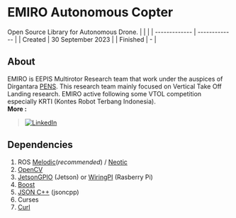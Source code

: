 # EMIRO Autonomous Copter

Open Source Library for Autonomous Drone.
|   |  |
| ------------- | ------------- |
| Created 		| 30 September 2023  	|
| Finished 		| -  					|

## About
EMIRO is EEPIS Multirotor Research team that work under the auspices of Dirgantara [PENS](https://www.pens.ac.id/). This research team mainly focused on Vertical Take Off Landing research. EMIRO active following some VTOL competition especially KRTI (Kontes Robot Terbang Indonesia).</br>
**More :**</br> 
> [![LinkedIn](https://img.shields.io/badge/LinkedIn-%230077B5.svg?logo=linkedin&logoColor=white)](https://id.linkedin.com/company/emiro-pens) 


## Dependencies
1. ROS [Melodic](http://wiki.ros.org/melodic/Installation/Ubuntu)(*recommended*) / [Neotic](http://wiki.ros.org/noetic/Installation/Ubuntu)
2. [OpenCV](https://github.com/opencv/opencv/tree/5.x)
3. [JetsonGPIO](https://github.com/pjueon/JetsonGPIO) (Jetson) or [WiringPI](https://www.digikey.com/en/maker/blogs/2019/how-to-use-gpio-on-the-raspberry-pi-with-c) (Rasberry Pi)
4. [Boost](https://stackoverflow.com/questions/12578499/how-to-install-boost-on-ubuntu)
5. [JSON C++](https://github.com/open-source-parsers/jsoncpp) (jsoncpp)
6. Curses
7. [Curl](https://www.cyberciti.biz/faq/how-to-install-curl-command-on-a-ubuntu-linux)